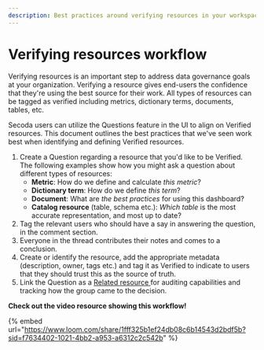 ```yaml
---
description: Best practices around verifying resources in your workspace
---
```


# Verifying resources workflow

Verifying resources is an important step to address data governance goals at your organization. Verifying a resource gives end-users the confidence that they're using the best source for their work. All types of resources can be tagged as verified including metrics, dictionary terms, documents, tables, etc.&#x20;

Secoda users can utilize the Questions feature in the UI to align on Verified resources. This document outlines the best practices that we've seen work best when identifying and defining Verified resources.

1. Create a Question regarding a resource that you'd like to be Verified. The following examples show how you might ask a question about different types of resources:
   * **Metric**: How do we define and calculate _this metric_?
   * **Dictionary term**: How do we define _this term_?
   * **Document**: What are _the best practices_ for using this dashboard?
   * **Catalog resource** (table, schema etc.): _Which table_ is the most accurate representation, and most up to date?
2. Tag the relevant users who should have a say in answering the question, in the comment section.
3. Everyone in the thread contributes their notes and comes to a conclusion.
4. Create or identify the resource, add the appropriate metadata (description, owner, tags etc.) and tag it as Verified to indicate to users that they should trust this as the source of truth.
5. Link the Question as a [Related resource ](../resource-and-metadata-management/relating-resources.md)for auditing capabilities and tracking how the group came to the decision.

**Check out the video resource showing this workflow!**

{% embed url="https://www.loom.com/share/1fff325b1ef24db08c6b14543d2bdf5b?sid=f7634402-1021-4bb2-a953-a6312c2c542b" %}
